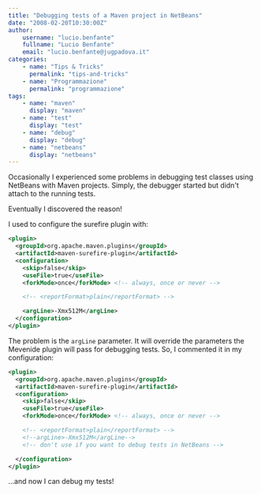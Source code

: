 ```yaml
---
title: "Debugging tests of a Maven project in NetBeans"
date: "2008-02-20T10:30:00Z"
author:
    username: "lucio.benfante"
    fullname: "Lucio Benfante"
    email: "lucio.benfante@jugpadova.it"
categories:
    - name: "Tips & Tricks"
      permalink: "tips-and-tricks"
    - name: "Programmazione"
      permalink: "programmazione"
tags:
    - name: "maven"
      display: "maven"
    - name: "test"
      display: "test"
    - name: "debug"
      display: "debug"
    - name: "netbeans"
      display: "netbeans"
---
```


Occasionally I experienced some problems in debugging test classes using
NetBeans with Maven projects. Simply, the debugger started but didn't
attach to the running tests.

Eventually I discovered the reason!

I used to configure the surefire plugin with:

```xml
<plugin>
  <groupId>org.apache.maven.plugins</groupId>
  <artifactId>maven-surefire-plugin</artifactId>
  <configuration>
    <skip>false</skip>
    <useFile>true</useFile>
    <forkMode>once</forkMode> <!-- always, once or never -->

    <!-- <reportFormat>plain</reportFormat> -->

    <argLine>-Xmx512M</argLine>
  </configuration>
</plugin>
```

The problem is the <code>argLine</code> parameter. It will override the
parameters the Mevenide plugin will pass for debugging tests. So, I
commented it in my configuration:

```xml
<plugin>
  <groupId>org.apache.maven.plugins</groupId>
  <artifactId>maven-surefire-plugin</artifactId>
  <configuration>
    <skip>false</skip>
    <useFile>true</useFile>
    <forkMode>once</forkMode> <!-- always, once or never -->

    <!-- <reportFormat>plain</reportFormat> -->
    <!--argLine>-Xmx512M</argLine-->
    <!-- don't use if you want to debug tests in NetBeans -->

  </configuration>
</plugin>
```

...and now I can debug my tests!
